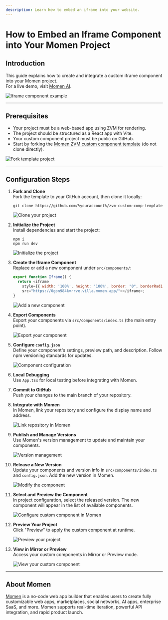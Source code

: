 ```yaml
---
description: Learn how to embed an iframe into your website.
---
```


# How to Embed an Iframe Component into Your Momen Project

## Introduction

This guide explains how to create and integrate a custom iframe component into your Momen project.  
For a live demo, visit [Momen AI](https://momen.app/ai).

![Iframe component example](../.gitbook/assets/1%20(32).png "Iframe component example")

---

## Prerequisites

- Your project must be a web-based app using ZVM for rendering.
- The project should be structured as a React app with Vite.
- Your custom component project must be public on GitHub.
- Start by forking the [Momen ZVM custom component template](https://github.com/oychao/zvm-custom-comp-template) (do not clone directly).

![Fork template project](../.gitbook/assets/2%20(27).png "Fork template project")

---

## Configuration Steps

1. **Fork and Clone**  
   Fork the template to your GitHub account, then clone it locally:
   ```
   git clone https://github.com/%youraccount%/zvm-custom-comp-template
   ```
   ![Clone your project](../.gitbook/assets/3%20(20).png "Clone your project")

2. **Initialize the Project**  
   Install dependencies and start the project:
   ```
   npm i
   npm run dev
   ```
   ![Initialize the project](../.gitbook/assets/4%20(1).gif "Initialize the project")

3. **Create the Iframe Component**  
   Replace or add a new component under `src/components/`:
   ```javascript
   export function Iframe() {
     return <iframe 
       style={{ width: '100%', height: '100%', border: "0", borderRadius: "30px" }} 
       src="https://0gon984kvrrve.villa.momen.app/"></iframe>;
   }
   ```
   ![Add a new component](../.gitbook/assets/5%20(13).png "Add a new component")

4. **Export Components**  
   Export your components via `src/components/index.ts` (the main entry point).

   ![Export your component](../.gitbook/assets/6%20(12).png "Export your component")

5. **Configure `config.json`**  
   Define your component's settings, preview path, and description. Follow npm versioning standards for updates.

   ![Component configuration](../.gitbook/assets/7%20(8).png "Component configuration")

6. **Local Debugging**  
   Use `App.tsx` for local testing before integrating with Momen.

7. **Commit to GitHub**  
   Push your changes to the main branch of your repository.

8. **Integrate with Momen**  
   In Momen, link your repository and configure the display name and address.

   ![Link repository in Momen](../.gitbook/assets/8%20(6).png "Link repository in Momen")

9. **Publish and Manage Versions**  
   Use Momen's version management to update and maintain your components.

   ![Version management](../.gitbook/assets/9%20(5).png "Version management")

10. **Release a New Version**  
    Update your components and version info in `src/components/index.ts` and `config.json`. Add the new version in Momen.

    ![Modify the component](../.gitbook/assets/10%20(4).png "Modify the component")

11. **Select and Preview the Component**  
    In project configuration, select the released version. The new component will appear in the list of available components.

    ![Configure custom component in Momen](../.gitbook/assets/11%20(3).png "Configure custom component in Momen")

12. **Preview Your Project**  
    Click "Preview" to apply the custom component at runtime.

    ![Preview your project](../.gitbook/assets/12%20(3).png "Preview your project")

13. **View in Mirror or Preview**  
    Access your custom components in Mirror or Preview mode.

    ![View your custom component](../.gitbook/assets/13%20(2).png "View your custom component")

---

## About Momen

[Momen](https://momen.app/?channel=blog-about) is a no-code web app builder that enables users to create fully customizable web apps, marketplaces, social networks, AI apps, enterprise SaaS, and more. Momen supports real-time iteration, powerful API integration, and rapid product launch.
